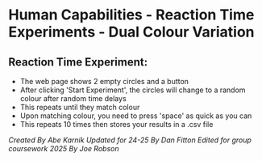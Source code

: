 # Human Capabilities - Reaction Time Experiments - Dual Colour Variation

## Reaction Time Experiment: 
- The web page shows 2 empty circles and a button
- After clicking 'Start Experiment', the circles will change to a random colour after random time delays
- This repeats until they match colour
- Upon matching colour, you need to press 'space' as quick as you can
- This repeats 10 times then stores your results in a .csv file


_Created By Abe Karnik_
_Updated for 24-25 By Dan Fitton_
_Edited for group coursework 2025 By Joe Robson_
